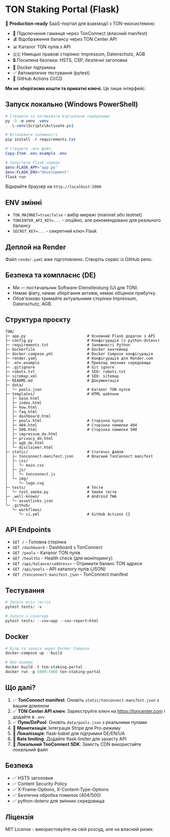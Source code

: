 # TON Staking Portal (Flask)

🚀 **Production-ready** SaaS-портал для взаємодії з TON-екосистемою:
- 🔐 Підключення гаманця через TonConnect (власний manifest)
- 💰 Відображення балансу через TON Center API
- 📊 Каталог TON пулів з API
- 🇩🇪 Німецькі правові сторінки: Impressum, Datenschutz, AGB
- 🔒 Посилена безпека: HSTS, CSP, безпечні заголовки
- 🐳 Docker підтримка
- ✅ Автоматичне тестування (pytest)
- 🤖 GitHub Actions CI/CD

**Ми не зберігаємо кошти та приватні ключі.** Це лише інтерфейс.

## Запуск локально (Windows PowerShell)

```powershell
# Створити та активувати віртуальне середовище
py -3 -m venv .venv
. .\.venv\Scripts\Activate.ps1

# Встановити залежності
pip install -r requirements.txt

# Створити .env файл
Copy-Item .env.example .env

# Запустити Flask сервер
$env:FLASK_APP="app.py"
$env:FLASK_ENV="development"
flask run
```

Відкрийте браузер на `http://localhost:5000`

## ENV змінні

- `TON_MAINNET=true|false` - вибір мережі (mainnet або testnet)
- `TONCENTER_API_KEY=...` - опційно, але рекомендовано для реального балансу
- `SECRET_KEY=...` - секретний ключ Flask

## Деплой на Render

Файл `render.yaml` вже підготовлено. Створіть сервіс із GitHub репо.

## Безпека та комплаєнс (DE)

- Ми — постачальник Software-Dienstleistung (UI для TON).
- Немає фіату, немає зберігання активів, немає обіцянок прибутку.
- Обов'язково тримайте актуальними сторінки Impressum, Datenschutz, AGB.

## Структура проєкту

```
TON/
├─ app.py                           # Основний Flask додаток з API
├─ config.py                        # Конфігурація (з python-dotenv)
├─ requirements.txt                 # Залежності Python
├─ Dockerfile                       # Docker контейнер
├─ docker-compose.yml               # Docker Compose конфігурація
├─ render.yaml                      # Конфігурація для Render.com
├─ .env.example                     # Приклад змінних середовища
├─ .gitignore                       # Git ignore
├─ robots.txt                       # SEO: robots.txt
├─ sitemap.xml                      # SEO: sitemap
├─ README.md                        # Документація
├─ data/
│  └─ pools.json                    # Каталог TON пулів
├─ templates/                       # HTML шаблони
│  ├─ base.html
│  ├─ index.html
│  ├─ how.html
│  ├─ faq.html
│  ├─ dashboard.html
│  ├─ pools.html                    # Сторінка пулів
│  ├─ 404.html                      # Сторінка помилки 404
│  ├─ 500.html                      # Сторінка помилки 500
│  ├─ impressum_de.html
│  ├─ privacy_de.html
│  ├─ agb_de.html
│  └─ disclaimer.html
├─ static/                          # Статичні файли
│  ├─ tonconnect-manifest.json      # Власний TonConnect manifest
│  ├─ css/
│  │  └─ main.css
│  ├─ js/
│  │  └─ tonconnect.js
│  └─ img/
│     └─ logo.svg
├─ tests/                           # Тести
│  └─ test_smoke.py                 # Smoke тести
├─ .well-known/                     # Android TWA
│  └─ assetlinks.json
└─ .github/
   └─ workflows/
      └─ ci.yml                     # GitHub Actions CI
```

## API Endpoints

- `GET /` - Головна сторінка
- `GET /dashboard` - Dashboard з TonConnect
- `GET /pools` - Каталог TON пулів
- `GET /healthz` - Health check (для моніторингу)
- `GET /api/balance/<address>` - Отримати баланс TON адреси
- `GET /api/pools` - API каталогу пулів (JSON)
- `GET /tonconnect-manifest.json` - TonConnect manifest

## Тестування

```powershell
# Запуск всіх тестів
pytest tests/ -v

# Запуск з coverage
pytest tests/ --cov=app --cov-report=html
```

## Docker

```powershell
# Білд та запуск через Docker Compose
docker-compose up --build

# Або окремо
docker build -t ton-staking-portal .
docker run -p 5000:5000 ton-staking-portal
```

## Що далі?

1. ✅ **TonConnect manifest**: Оновіть `static/tonconnect-manifest.json` з вашим доменом
2. ✅ **TON Center API ключ**: Зареєструйте ключ на https://toncenter.com і додайте в `.env`
3. ✅ **Пули/DePool**: Оновіть `data/pools.json` з реальними пулами
4. 🔄 **Монетизація**: Інтеграція Stripe для Pro-режиму
5. 🔄 **Локалізація**: flask-babel для підтримки DE/EN/UA
6. 🔄 **Rate limiting**: Додайте flask-limiter для захисту API
7. 🔄 **Локальний TonConnect SDK**: Замість CDN використайте локальний файл

## Безпека

- ✅ HSTS заголовки
- ✅ Content Security Policy
- ✅ X-Frame-Options, X-Content-Type-Options
- ✅ Безпечна обробка помилок (404/500)
- ✅ python-dotenv для змінних середовища

## Ліцензія

MIT License - використовуйте на свій розсуд, але на власний ризик.
